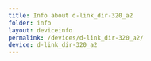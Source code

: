 ```yaml
---
title: Info about d-link_dir-320_a2
folder: info
layout: deviceinfo
permalink: /devices/d-link_dir-320_a2/
device: d-link_dir-320_a2
---
```

